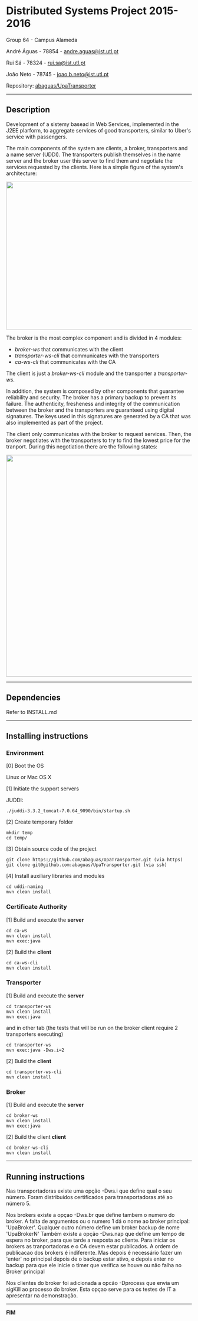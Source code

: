 # Distributed Systems Project 2015-2016 #

Group 64 - Campus Alameda

André Águas - 78854 - andre.aguas@ist.utl.pt

Rui Sá - 78324 - rui.sa@ist.utl.pt

João Neto - 78745 - joao.b.neto@ist.utl.pt


Repository:
[abaguas/UpaTransporter](https://github.com/abaguas/UpaTransporter)

-------------------------------------------------------------------------------
## Description

Development of a sistemy basead in Web Services, implemented in the J2EE plarform, to aggregate services of good transporters, similar to Uber's service with passengers.

The main components of the system are clients, a broker, transporters and a name server (UDDI). The transporters publish themselves in the name server and the broker user this server to find them and negotiate the services requested by the clients.
Here is a simple figure of the system's architecture: 

<img src="https://github.com/abaguas/UpaTransporter/blob/master/images/architecture.png" width ="800" height="400">

The broker is the most complex component and is divided in 4 modules:
* *broker-ws* that communicates with the client
* *transporter-ws-cli* that communicates with the transporters
* *ca-ws-cli* that communicates with the CA

The client is just a *broker-ws-cli* module and the transporter a *transporter-ws*.


In addition, the system is composed by other components that guarantee reliability and security. The broker has a primary backup to prevent its failure. The authenticity, fresheness and integrity of the communication between the broker and the transporters are guaranteed using digital signatures. The keys used in this signatures are generated by a CA that was also implemented as part of the project.


The client only communicates with the broker to request services. Then, the broker negotiates with the transporters to try to find the lowest price for the tranport. During this negotiation there are the following states:


<img src="https://github.com/abaguas/UpaTransporter/blob/master/images/states.png" width ="600" height="600"> 


-------------------------------------------------------------------------------
## Dependencies

Refer to INSTALL.md

-------------------------------------------------------------------------------
## Installing instructions


### Environment

[0] Boot the OS

Linux or Mac OS X


[1] Initiate the support servers

JUDDI:
```
./juddi-3.3.2_tomcat-7.0.64_9090/bin/startup.sh
```


[2] Create temporary folder

```
mkdir temp
cd temp/
```


[3] Obtain source code of the project

```
git clone https://github.com/abaguas/UpaTransporter.git (via https) 
git clone git@github.com:abaguas/UpaTransporter.git (via ssh)
```



[4] Install auxiliary libraries and modules

```
cd uddi-naming
mvn clean install
```


### Certificate Authority

[1] Build and execute the **server**

```
cd ca-ws
mvn clean install
mvn exec:java
```

[2] Build the **client**

```
cd ca-ws-cli
mvn clean install
```



### Transporter

[1] Build and execute the **server**

```
cd transporter-ws
mvn clean install
mvn exec:java
```

and in other tab (the tests that will be run on the broker client require 2 transporters executing)

```
cd transporter-ws
mvn exec:java -Dws.i=2
```

[2] Build the **client**

```
cd transporter-ws-cli
mvn clean install
```


### Broker

[1] Build and execute the **server**

```
cd broker-ws
mvn clean install
mvn exec:java
```


[2] Build the client **client**

```
cd broker-ws-cli
mvn clean install
```

-------------------------------------------------------------------------------
## Running instructions


Nas transportadoras existe uma opção -Dws.i que define qual o seu número.
Foram distribuidos certificados para transportadoras até ao número 5.

Nos brokers existe a opçao -Dws.br que define tambem o numero do broker. A falta de argumentos ou o numero 1 dá o nome ao broker principal: 'UpaBroker'. Qualquer outro número define um broker backup de nome 'UpaBrokerN'
Também existe a opção -Dws.nap que define um tempo de espera no broker, para que tarde a resposta ao cliente.
Para iniciar os brokers as tranportadoras e o CA devem estar publicados. A ordem de publicacao dos brokers é indiferente. Mas depois é necessário fazer um 'enter' no principal depois de o backup estar ativo, e depois enter no backup para que ele inicie o timer que verifica se houve ou não falha no Broker principal


Nos clientes do broker foi adicionada a opcão -Dprocess que envia um sigKill ao processo do broker. Esta opçao serve para os testes de IT a apresentar na demonstração.

-------------------------------------------------------------------------------
**FIM**
